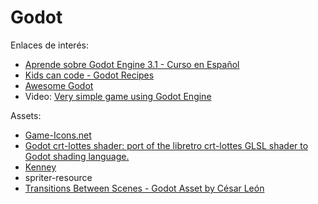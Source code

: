 
# Godot

Enlaces de interés:
* [Aprende sobre Godot Engine 3.1 - Curso en Español](https://www.reddit.com/r/godot/comments/aod5je/aprende_sobre_godot_engine_31_curso_en_espa%C3%B1ol/?utm_medium=android_app&utm_source=share)
* [Kids can code - Godot Recipes](http://kidscancode.org/godot_recipes/)
* [Awesome Godot](https://github.com/Calinou/awesome-godot/blob/master/README.md)
* Video: [Very simple game using Godot Engine](http://youtu.be/svoTd2gDdt4)

Assets:
* [Game-Icons.net](https://game-icons.net/)
* [Godot crt-lottes shader: port of the libretro crt-lottes GLSL shader to Godot shading language.](https://github.com/qarlosh/godot-crt-lottes-shader/blob/master/README.md)
* [Kenney](https://www.kenney.nl/)
* spriter-resource
* [Transitions Between Scenes - Godot Asset by César León](https://in3mo.itch.io/transitions-godot)
